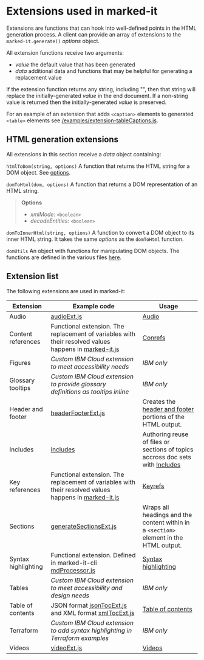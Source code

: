 # Extensions used in marked-it

Extensions are functions that can hook into well-defined points in the HTML generation process.  A client can provide an array of extensions to the `marked-it.generate()` *options* object.

All extension functions receive two arguments:
- *value*  the default value that has been generated
- *data*  additional data and functions that may be helpful for generating a replacement value

If the extension function returns any string, including "", then that string will replace the initially-generated *value* in the end document. If a non-string value is returned then the initially-generated *value* is preserved.

For an example of an extension that adds `<caption>` elements to generated `<table>` elements see [/examples/extension-tableCaptions.js](https://github.com/IBM/marked-it/blob/master/examples/extension-tableCaptions.js).

## HTML generation extensions

All extensions in this section receive a *data* object containing:

`htmlToDom(string, options)`  A function that returns the HTML string for a DOM object.  See [options](https://github.com/fb55/htmlparser2/blob/f1aec5979f471d2dab416035b0dbcb1cace17ad5/src/Parser.ts#L102).

`domToHtml(dom, options)`  A function that returns a DOM representation of an HTML string.
  > **Options**  
  > * *xmlMode*: `<boolean>`  
  > * *decodeEntities*: `<boolean>`

`domToInnerHtml(string, options)`  A function to convert a DOM object to its inner HTML string.  It takes the same *options* as the `domToHtml` function.

`domUtils`  An object with functions for manipulating DOM objects.  The functions are defined in the various files [here](https://github.com/fb55/domutils/tree/master/src).

## Extension list

The following extensions are used in marked-it:

| Extension | Example code | Usage |
|---------|-------------------|-------------------------------------------------------|
| Audio | [audioExt.js](https://github.com/IBM/marked-it-cli/blob/master/example/audioExt.js) | [Audio](audio) |
| Content references | Functional extension. The replacement of variables with their resolved values happens in [marked-it.js](https://github.com/IBM/marked-it/blob/467cc9d270a78a57855f66ca127b7e937a545a08/lib/marked-it.js#L170) | [Conrefs](conrefs) |
| Figures | _Custom IBM Cloud extension to meet accessibility needs_ | _IBM only_ |
| Glossary tooltips | _Custom IBM Cloud extension to provide glossary definitions as tooltips inline_ | _IBM only_ |
| Header and footer | [headerFooterExt.js](https://github.com/IBM/marked-it-cli/blob/master/example/headerFooterExt.js) | Creates the [header and footer](headers) portions of the HTML output. |
| Includes | [includes](https://github.com/IBM/marked-it-cli/blob/master/example/includesExt.js) | Authoring reuse of files or sections of topics accross doc sets with [Includes](includes) |
| Key references | Functional extension. The replacement of variables with their resolved values happens in [marked-it.js](https://github.com/IBM/marked-it/blob/467cc9d270a78a57855f66ca127b7e937a545a08/lib/marked-it.js#L170) | [Keyrefs](keyrefs) |
| Sections | [generateSectionsExt.js](https://github.com/IBM/marked-it-cli/blob/master/example/generateSectionsExt.js) |  Wraps all headings and the content within in a `<section>` element in the HTML output. |
| Syntax highlighting | Functional extension. Defined in marked-it-cli [mdProcessor.js](https://github.com/IBM/marked-it-cli/blob/e944afb49abf4cab3c9e70f0c13e0d3b43896e72/lib/mdProcessor.js#L75) | [Syntax highlighting](syntax-highlighting) |
| Tables | _Custom IBM Cloud extension to meet accessibility and design needs_ | _IBM only_ |
| Table of contents | JSON format [jsonTocExt.js](https://github.com/IBM/marked-it-cli/blob/master/example/jsonTocExt.js) and XML format [xmlTocExt.js](https://github.com/IBM/marked-it-cli/blob/master/example/xmlTocExt.js) | [Table of contents](toc) |
| Terraform | _Custom IBM Cloud extension to add syntax highlighting in Terraform examples_ | _IBM only_ |
| Videos | [videoExt.js](https://github.com/IBM/marked-it-cli/blob/master/example/videoExt.js) | [Videos](video) |
